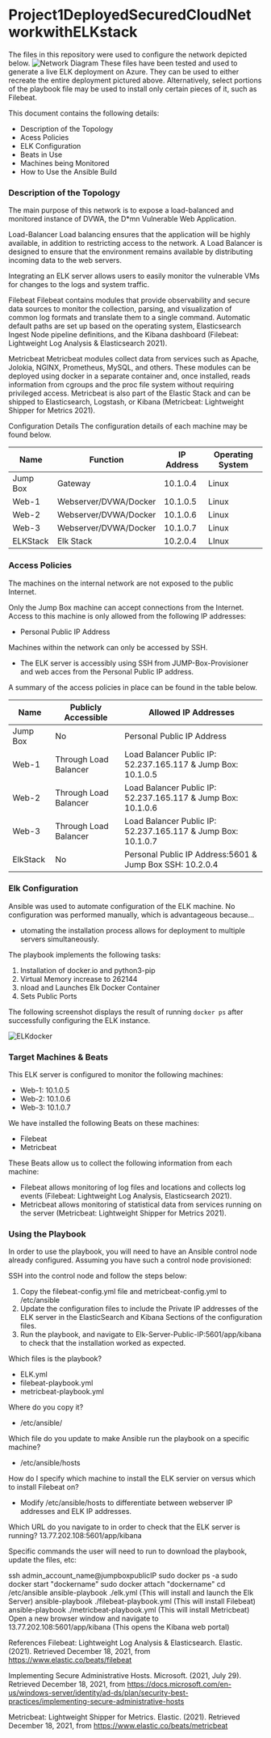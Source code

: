 # Project1DeployedSecuredCloudNetworkwithELKstack
The files in this repository were used to configure the network depicted below.
![Network Diagram](https://user-images.githubusercontent.com/59063895/148176035-ca686bf2-d6fb-49e0-a63c-70fd040b265e.jpg)
These files have been tested and used to generate a live ELK deployment on Azure. They can be used to either recreate the entire deployment pictured above. Alternatively, select portions of the playbook file may be used to install only certain pieces of it, such as Filebeat.

This document contains the following details:
 - Description of the Topology
 - Acess Policies
 - ELK Configuration
  - Beats in Use
  - Machines being Monitored
 - How to Use the Ansible Build
 
### Description of the Topology
The main purpose of this network is to expose a load-balanced and monitored instance of DVWA, the D*mn Vulnerable Web Application.

Load-Balancer
Load balancing ensures that the application will be highly available, in addition to restricting access to the network. A Load Balancer is designed to ensure that the        environment remains available by distributing incoming data to the web servers.

Integrating an ELK server allows users to easily monitor the vulnerable VMs for changes to the logs and system traffic.

Filebeat
Filebeat contains modules that provide observability and secure data sources to monitor the collection, parsing, and visualization of common log formats and translate them to a single command. Automatic default paths are set up based on the operating system, Elasticsearch Ingest Node pipeline definitions, and the Kibana dashboard (Filebeat: Lightweight Log Analysis & Elasticsearch 2021).

Metricbeat
Metricbeat modules collect data from services such as Apache, Jolokia, NGINX, Prometheus, MySQL, and others. These modules can be deployed using docker in a separate container and, once installed, reads information from cgroups and the proc file system without requiring privileged access. Metricbeat is also part of the Elastic Stack and can be shipped to Elasticsearch, Logstash, or Kibana (Metricbeat: Lightweight Shipper for Metrics 2021).

Configuration Details
The configuration details of each machine may be found below.

| Name     | Function | IP Address | Operating System |
|----------|----------|------------|------------------|
| Jump Box | Gateway  | 10.1.0.4   | Linux            |
| Web-1    | Webserver/DVWA/Docker         | 10.1.0.5   | Linux            |
| Web-2    | Webserver/DVWA/Docker         | 10.1.0.6   | Linux            |
| Web-3    | Webserver/DVWA/Docker         | 10.1.0.7   | Linux            |
| ELKStack | Elk Stack| 10.2.0.4   | LInux            |

### Access Policies
The machines on the internal network are not exposed to the public Internet. 

Only the Jump Box machine can accept connections from the Internet. Access to this machine is only allowed from the following IP addresses:
 - Personal Public IP Address

Machines within the network can only be accessed by SSH.
 - The ELK server is accessibly using SSH from JUMP-Box-Provisioner and web acces from the Personal Public IP address.

A summary of the access policies in place can be found in the table below.

| Name     | Publicly Accessible | Allowed IP Addresses |
|----------|---------------------|----------------------|
| Jump Box | No                  | Personal Public IP Address    |
| Web-1    | Through Load Balancer   | Load Balancer Public IP: 52.237.165.117 & Jump Box: 10.1.0.5     |
| Web-2    | Through Load Balancer   | Load Balancer Public IP: 52.237.165.117 & Jump Box: 10.1.0.6     |
| Web-3    | Through Load Balancer   | Load Balancer Public IP: 52.237.165.117 & Jump Box: 10.1.0.7     |
| ElkStack | No                  | Personal Public IP Address:5601 & Jump Box SSH: 10.2.0.4  |

### Elk Configuration

Ansible was used to automate configuration of the ELK machine. No configuration was performed manually, which is advantageous because...
 - utomating the installation process allows for deployment to multiple servers simultaneously.

The playbook implements the following tasks:
 1. Installation of docker.io and python3-pip
 2. Virtual Memory increase to 262144
 3. nload and Launches Elk Docker Container
 4. Sets Public Ports

The following screenshot displays the result of running `docker ps` after successfully configuring the ELK instance.

![ELKdocker](https://user-images.githubusercontent.com/59063895/148257758-04583334-99a5-47be-b4f0-3a276c736158.JPG)

### Target Machines & Beats
This ELK server is configured to monitor the following machines:
 - Web-1: 10.1.0.5
 - Web-2: 10.1.0.6
 - Web-3: 10.1.0.7

We have installed the following Beats on these machines:
 - Filebeat
 - Metricbeat

These Beats allow us to collect the following information from each machine:
 - Filebeat allows monitoring of log files and locations and collects log events (Filebeat: Lightweight Log Analysis, Elasticsearch 2021).
 - Metricbeat allows monitoring of statistical data from services running on the server (Metricbeat: Lightweight Shipper for Metrics 2021).

### Using the Playbook
In order to use the playbook, you will need to have an Ansible control node already configured. Assuming you have such a control node provisioned: 

SSH into the control node and follow the steps below:
1. Copy the filebeat-config.yml file and metricbeat-config.yml to /etc/ansible
2. Update the configuration files to include the Private IP addresses of the ELK server in the ElasticSearch and Kibana Sections of the configuration files.
3. Run the playbook, and navigate to Elk-Server-Public-IP:5601/app/kibana to check that the installation worked as expected.

Which files is the playbook?
 - ELK.yml
 - filebeat-playbook.yml
 - metricbeat-playbook.yml

Where do you copy it?
 - /etc/ansible/

Which file do you update to make Ansible run the playbook on a specific machine?
 - /etc/ansible/hosts

How do I specify which machine to install the ELK servier on versus which to install Filebeat on?
 - Modify /etc/ansible/hosts to differentiate between webserver IP addresses and ELK IP addresses.

Which URL do you navigate to in order to check that the ELK server is running?
13.77.202.108:5601/app/kibana

Specific commands the user will need to run to download the playbook, update the files, etc:

ssh admin_account_name@jumpboxpublicIP
sudo docker ps -a
sudo docker start "dockername"
sudo docker attach "dockername"
cd /etc/ansible
ansible-playbook ./elk.yml (This will install and launch the Elk Server)
ansible-playbook ./filebeat-playbook.yml (This will install Filebeat)
ansible-playbook ./metricbeat-playbook.yml (This will install Metricbeat)
Open a new browser window and navigate to 13.77.202.108:5601/app/kibana (This opens the Kibana web portal)

References Filebeat: Lightweight Log Analysis & Elasticsearch. Elastic. (2021). Retrieved December 18, 2021, from https://www.elastic.co/beats/filebeat

Implementing Secure Administrative Hosts. Microsoft. (2021, July 29). Retrieved December 18, 2021, from https://docs.microsoft.com/en-us/windows-server/identity/ad-ds/plan/security-best-practices/implementing-secure-administrative-hosts

Metricbeat: Lightweight Shipper for Metrics. Elastic. (2021). Retrieved December 18, 2021, from https://www.elastic.co/beats/metricbeat
